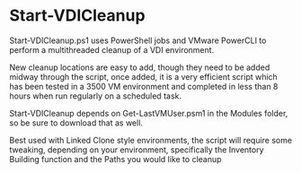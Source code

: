 # Start-VDICleanup
Start-VDICleanup.ps1 uses PowerShell jobs and VMware PowerCLI to perform a multithreaded cleanup of a VDI environment.

New cleanup locations are easy to add, though they need to be added midway through the script, once added, it is a very efficient script which has been tested in a 3500 VM environment and completed in less than 8 hours when run regularly on a scheduled task.

Start-VDICleanup depends on Get-LastVMUser.psm1 in the Modules folder, so be sure to download that as well.

Best used with Linked Clone style environments, the script will require some tweaking, depending on your environment, specifically the Inventory Building function and the Paths you would like to cleanup
